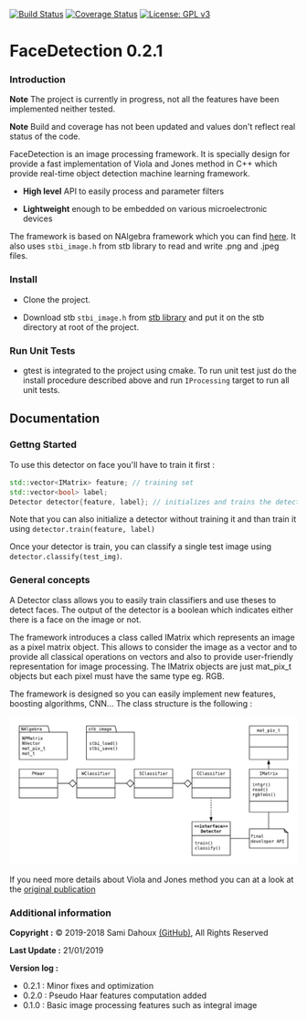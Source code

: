 [![Build Status](https://travis-ci.org/samiBendou/FaceDetection.svg?branch=master)](https://travis-ci.org/samiBendou/FaceDetection/builds)
[![Coverage Status](https://coveralls.io/repos/github/samiBendou/FaceDetection/badge.svg?branch=master)](https://coveralls.io/github/samiBendou/FaceDetection?branch=master)
[![License: GPL v3](https://img.shields.io/badge/License-GPLv3-blue.svg)](https://www.gnu.org/licenses/gpl-3.0)


# FaceDetection 0.2.1

### Introduction

**Note** The project is currently in progress, not all the features have been implemented neither tested.

**Note** Build and coverage has not been updated and values don't reflect real status of the code. 

FaceDetection is an image processing framework. It is specially design for provide a fast implementation of Viola
and Jones method in C++ which provide real-time object detection machine learning framework.

- **High level** API to easily process and parameter filters

- **Lightweight** enough to be embedded on various microelectronic devices

The framework is based on NAlgebra framework which you can find [here](https://github.com/samiBendou/MathToolKitCPP).
It also uses `stbi_image.h` from stb library to read and write .png and .jpeg files.




### Install

- Clone the project.
 
- Download stb  `stbi_image.h` from [stb library](https://github.com/nothings/stb) and put it on the stb directory at
root of the project.

### Run Unit Tests

- gtest is integrated to the project using cmake. To run unit test just do the install procedure described above and run
`IProcessing` target to run all unit tests.

## Documentation 

### Gettng Started

To use this detector on face you'll have to train it first :

```cpp
std::vector<IMatrix> feature; // training set
std::vector<bool> label;
Detector detector{feature, label}; // initializes and trains the detector
```

Note that you can also initialize a detector without training it and than train it using `detector.train(feature, label)`

Once your detector is train, you can classify a single test image using `detector.classify(test_img)`.


### General concepts

A Detector class allows you to easily train classifiers and use theses to detect faces.
The output of the detector is a boolean which indicates either there is a face on the image or not.

The framework introduces a class called IMatrix which represents an image as a pixel matrix object. This allows to consider
the image as a vector and to provide all classical operations on vectors and also to provide user-friendly representation
for image processing. The IMatrix objects are just mat_pix_t objects but each pixel must have the same type eg. RGB.

The framework is designed so you can easily implement new features, boosting algorithms, CNN... The class structure is
the following :

![Class Diagram](class_diagram.png)

If you need more details about Viola and Jones method you can at a look at 
the [original publication](http://wearables.cc.gatech.edu/paper_of_week/viola01rapid.pdf)

### Additional information

**Copyright :** &copy; 2019-2018 Sami Dahoux [(GitHub)](https://github.com/samiBendou/), All Rights Reserved

**Last Update :** 21/01/2019

**Version log :**
- 0.2.1 : Minor fixes and optimization
- 0.2.0 : Pseudo Haar features computation added
- 0.1.0 : Basic image processing features such as integral image
